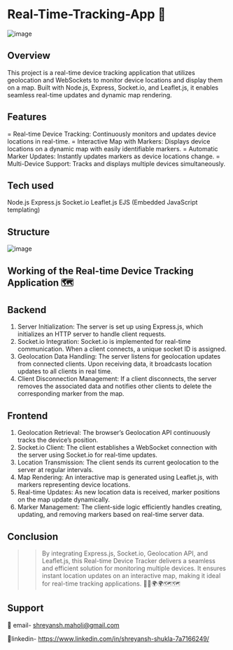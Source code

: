 # Real-Time-Tracking-App 📌

![image](https://github.com/user-attachments/assets/79bc1dec-eaac-46ce-8915-b7b7b888aedc)

## Overview

This project is a real-time device tracking application that utilizes geolocation and WebSockets to monitor device locations and display them on a map. Built with Node.js, Express, Socket.io, and Leaflet.js, it enables seamless real-time updates and dynamic map rendering.

## Features

= Real-time Device Tracking: Continuously monitors and updates device locations in real-time.
= Interactive Map with Markers: Displays device locations on a dynamic map with easily identifiable markers.
= Automatic Marker Updates: Instantly updates markers as device locations change.
= Multi-Device Support: Tracks and displays multiple devices simultaneously.

## Tech used

Node.js
Express.js
Socket.io
Leaflet.js
EJS (Embedded JavaScript templating)

## Structure

![image](https://github.com/user-attachments/assets/c4c791df-a90d-48d3-aa66-228e4ed02e2f)

## Working of the Real-time Device Tracking Application 🗺️

## Backend

1. Server Initialization: The server is set up using Express.js, which initializes an HTTP server to handle client requests.
2. Socket.io Integration: Socket.io is implemented for real-time communication. When a client connects, a unique socket ID is assigned.
3. Geolocation Data Handling: The server listens for geolocation updates from connected clients. Upon receiving data, it broadcasts location updates to all clients in real time.
4. Client Disconnection Management: If a client disconnects, the server removes the associated data and notifies other clients to delete the corresponding marker from the map.
   
## Frontend

1. Geolocation Retrieval: The browser’s Geolocation API continuously tracks the device’s position.
2. Socket.io Client: The client establishes a WebSocket connection with the server using Socket.io for real-time updates.
3. Location Transmission: The client sends its current geolocation to the server at regular intervals.
4. Map Rendering: An interactive map is generated using Leaflet.js, with markers representing device locations.
5. Real-time Updates: As new location data is received, marker positions on the map update dynamically.
6. Marker Management: The client-side logic efficiently handles creating, updating, and removing markers based on real-time server data.
   
## Conclusion

>> By integrating Express.js, Socket.io, Geolocation API, and Leaflet.js, this Real-time Device Tracker delivers a seamless and efficient solution for monitoring multiple devices. It ensures instant location updates on an interactive map, making it ideal for real-time tracking applications.
>> 📍📍🌍🌍🗺️🗺️

## Support

📧 email- shreyansh.maholi@gmail.com

🔗linkedin- https://www.linkedin.com/in/shreyansh-shukla-7a7166249/
